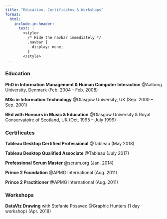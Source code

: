 ```yaml
---
title: "Education, Certificates & Workshops"
format:
  html:
    include-in-header:
      text: |
        <style>
          /* Hide the navbar immediately */
          .navbar {
            display: none;
          }
        </style>
---
```

### Education

**PhD in Information Management & Human Computer Interaction**
@Aalborg University, Denmark (Feb. 2004 - Feb. 2008)

**MSc in Information Technology** @Glasgow University, UK (Sep. 2000 – Sep. 2001)

**BEd with Honours in Music & Education** @Glasgow University & Royal Conservatoire of Scotland, UK (Oct. 1995 – July 1999)

### Certificates

**Tableau Desktop Certified Professional** @Tableau (May 2018)

**Tableau Desktop Qualified Associate** @Tableau (July 2017)

**Professional Scrum Master** @scrum.org (Jan. 2014)

**Prince 2 Foundation** @APMG International (Aug. 2011)

**Prince 2 Practitioner** @APMG International (Aug. 2011)

    
### Workshops

**DataViz Drawing** with Stefanie Posavec @Graphic Hunters (1 day workshop) (Apr. 2018)




